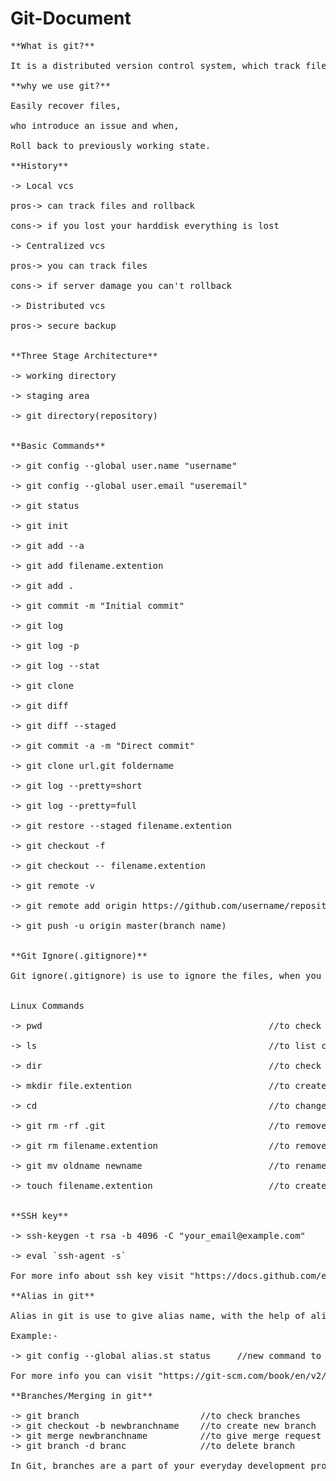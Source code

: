 # Git-Document

<pre>
**What is git?**

It is a distributed version control system, which track files.

**why we use git?**

Easily recover files,

who introduce an issue and when,

Roll back to previously working state.

**History**

-> Local vcs 

pros-> can track files and rollback

cons-> if you lost your harddisk everything is lost

-> Centralized vcs

pros-> you can track files

cons-> if server damage you can't rollback

-> Distributed vcs 

pros-> secure backup


**Three Stage Architecture**

-> working directory

-> staging area

-> git directory(repository)


**Basic Commands**

-> git config --global user.name "username"                                    //to configure username

-> git config --global user.email "useremail"                                  //to configure useremail

-> git status                                                                  //to check status of directory

-> git init                                                                    //to intialise git
 
-> git add --a                                                                 //to store all files in staging area 

-> git add filename.extention                                                  //to add single file

-> git add .                                                                   //to add all files

-> git commit -m "Initial commit"                                              //to commit changes

-> git log                                                                     //to check all commits

-> git log -p                                                                  //to check all commits along with all removes

-> git log --stat                                                              //to check short summary about all commits

-> git clone                                                                   //to create clone of git repository

-> git diff                                                                    //to compare working directory with staging area

-> git diff --staged                                                           //to compare last commit with staging area

-> git commit -a -m "Direct commit"                                            //to skip staging area(note:- this command commit's only tracked files, untracked files cannot be commited through this command)

-> git clone url.git foldername                                                //to clone git repository into folder(note:- when you mention foldername after url.git, the repository will clone into that folder) 

-> git log --pretty=short                                                      //to check the author of directory

-> git log --pretty=full                                                       //to check the author and commiter of directory(note:- author is one who create first file, and commiter is who change or add new the files)

-> git restore --staged filename.extention                                     //to unstage file

-> git checkout -f                                                             //to rollback whole directory into last commit

-> git checkout -- filename.extention                                          //to rollback into last commit

-> git remote -v                                                               //to check form where to pull or push 

-> git remote add origin https://github.com/username/repositoryname.git        //to create remote origin

-> git push -u origin master(branch name)                                      //to push directory to repository


**Git Ignore(.gitignore)**

Git ignore(.gitignore) is use to ignore the files, when you put files in ".gitignore" folder, you won't be able to track those files.


Linux Commands

-> pwd                                           //to check present working directory

-> ls                                            //to list content

-> dir                                           //to check the number of directories in folder

-> mkdir file.extention                          //to create new directory                          

-> cd                                            //to change directory 

-> git rm -rf .git                               //to remove entire repository(execute at your own risk)

-> git rm filename.extention                     //to remove file

-> git mv oldname newname                        //to rename the folder

-> touch filename.extention                      //to create file


**SSH key**

-> ssh-keygen -t rsa -b 4096 -C "your_email@example.com"       //to generate ssh key

-> eval `ssh-agent -s`                                         //to generate agent pid

For more info about ssh key visit "https://docs.github.com/en/github/authenticating-to-github/connecting-to-github-with-ssh/generating-a-new-ssh-key-and-adding-it-to-the-ssh-agent"      

**Alias in git**

Alias in git is use to give alias name, with the help of alias you can create shortcut for commands

Example:-

-> git config --global alias.st status     //new command to check git status is "git st"

For more info you can visit "https://git-scm.com/book/en/v2/Git-Basics-Git-Aliases"

**Branches/Merging in git**

-> git branch                       //to check branches
-> git checkout -b newbranchname    //to create new branch 
-> git merge newbranchname          //to give merge request
-> git branch -d branc              //to delete branch

In Git, branches are a part of your everyday development process, when you create your own branch you can do work without effecting existing master/main branch.
</pre>
